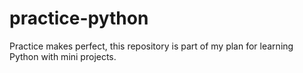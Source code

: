 # practice-python
Practice makes perfect, this repository is part of my plan for learning Python with mini projects.
